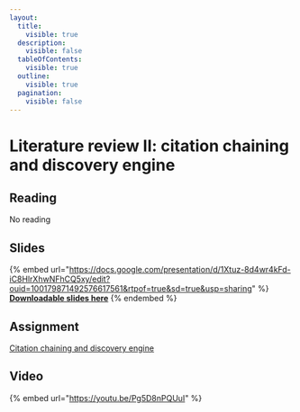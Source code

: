 ```yaml
---
layout:
  title:
    visible: true
  description:
    visible: false
  tableOfContents:
    visible: true
  outline:
    visible: true
  pagination:
    visible: false
---
```


# Literature review II: citation chaining and discovery engine

## Reading

No reading

## Slides

{% embed url="https://docs.google.com/presentation/d/1Xtuz-8d4wr4kFd-iC8HlrXhwNFhCQ5xy/edit?ouid=100179871492576617561&rtpof=true&sd=true&usp=sharing" %}
[**Downloadable slides here**](https://docs.google.com/presentation/d/1Xtuz-8d4wr4kFd-iC8HlrXhwNFhCQ5xy/edit?usp=sharing\&ouid=100179871492576617561\&rtpof=true\&sd=true)
{% endembed %}

## Assignment

[Citation chaining and discovery engine](https://docs.google.com/document/d/1XtyA14W9timoYDiN\_d3D3CpaD3JJexRr?rtpof=true\&usp=drive\_fs)

## Video

{% embed url="https://youtu.be/Pg5D8nPQUuI" %}

